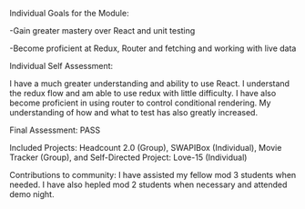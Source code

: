 Individual Goals for the Module:

-Gain greater mastery over React and unit testing

-Become proficient at Redux, Router and fetching and working with live data

Individual Self Assessment:

I have a much greater understanding and ability to use React. I understand the redux flow and am able to use redux with little difficulty. I have also become proficient in using router to control conditional rendering. My understanding of how and what to test has also greatly increased.

Final Assessment: PASS

Included Projects: Headcount 2.0 (Group), SWAPIBox (Individual), Movie Tracker (Group), and Self-Directed Project: Love-15 (Individual)

Contributions to community: I have assisted my fellow mod 3 students when needed. I have also hepled mod 2 students when necessary and attended demo night.
